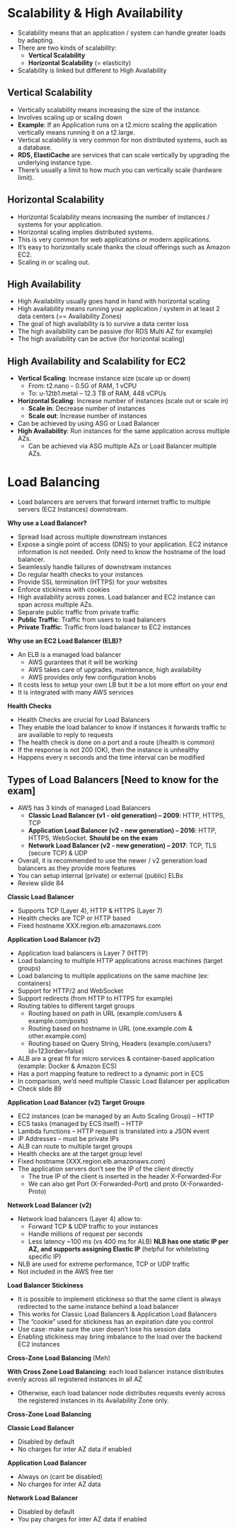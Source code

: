 # Scalability & High Availability

* Scalability means that an application / system can handle greater loads by adapting.
* There are two kinds of scalability:
    - **Vertical Scalability**
    - **Horizontal Scalability** (= elasticity)
* Scalability is linked but different to High Availability

## Vertical Scalability
- Vertically scalability means increasing the size of the instance.
- Involves scaling up or scaling down
- **Example**: If an Application runs on a t2.micro scaling the application vertically means 
    running it on a t2.large. 
- Vertical scalability is very common for non distributed systems, such as a database.
- **RDS, ElastiCache** are services that can scale vertically by upgrading the underlying instance type.
- There’s usually a limit to how much you can vertically scale (hardware limit).

## Horizontal Scalability
- Horizontal Scalability means increasing the number of instances / systems for your application. 
- Horizontal scaling implies distributed systems.
- This is very common for web applications or modern applications. 
- It’s easy to horizontally scale thanks the cloud offerings such as Amazon EC2.
- Scaling in or scaling out.

## High Availability
- High Availability usually goes hand in hand with horizontal scaling
- High availability means running your application / system in at least 2 data centers (== Availability Zones)
- The goal of high availability is to survive a data center loss
- The high availability can be passive (for RDS Multi AZ for example)
- The high availability can be active (for horizontal scaling)

## High Availability and Scalability for EC2

- **Vertical Scaling**: Increase instance size (scale up or down)
    - From: t2.nano - 0.5G of RAM, 1 vCPU
    - To: u-12tb1.metal – 12.3 TB of RAM, 448 vCPUs
- **Horizontal Scaling**: Increase number of instances (scale out or scale in)
    - **Scale in**: Decrease number of instances
    - **Scale out**: Increase number of instances
- Can be achieved by using ASG or Load Balancer
- **High Availability**: Run instances for the same application across multiple AZs.
    - Can be achieved via ASG multiple AZs or Load Balancer multiple AZs.

# Load Balancing
- Load balancers are servers that forward internet traffic to multiple servers (EC2 Instances) downstream.

**Why use a Load Balancer?**
- Spread load across multiple downstream instances
- Expose a single point of access (DNS) to your application. EC2 instance information is not needed. Only need to know the hostname of the load balancer.
- Seamlessly handle failures of downstream instances
- Do regular health checks to your instances
- Provide SSL termination (HTTPS) for your websites
- Enforce stickiness with cookies
- High availability across zones. Load balancer and EC2 instance can span across multiple AZs. 
- Separate public traffic from private traffic
- **Public Traffic**: Traffic from users to load balancers
- **Private Traffic**: Traffic from load balancer to EC2 instances

**Why use an EC2 Load Balancer (ELB)?**
- An ELB is a managed load balancer
    - AWS gurantees that it will be working
    - AWS takes care of upgrades, maintenance, high availability 
    - AWS provides only few configuration knobs
- It costs less to setup your own LB but it be a lot more effort on your end
- It is integrated with many AWS services

**Health Checks**
- Health Checks are crucial for Load Balancers
- They enable the load balancer to know if instances it forwards traffic to are available to reply to requests
- The health check is done on a port and a route (/health is common)
- If the response is not 200 (OK), then the instance is unhealthy
- Happens every n seconds and the time interval can be modified

## Types of Load Balancers [Need to know for the exam]
- AWS has 3 kinds of managed Load Balancers
    - **Classic Load Balancer (v1 - old generation) – 2009**: HTTP, HTTPS, TCP
    - **Application Load Balancer (v2 - new generation) – 2016**: HTTP, HTTPS, WebSocket. **Should be on the exam**
    - **Network Load Balancer (v2 - new generation) – 2017**: TCP, TLS (secure TCP) & UDP
- Overall, it is recommended to use the newer / v2 generation load balancers as they provide more features
- You can setup internal (private) or external (public) ELBs
- Review slide 84

**Classic Load Balancer**
- Supports TCP (Layer 4), HTTP & HTTPS (Layer 7)
- Health checks are TCP or HTTP based
- Fixed hostname XXX.region.elb.amazonaws.com

**Application Load Balancer (v2)**
- Application load balancers is Layer 7 (HTTP)
- Load balancing to multiple HTTP applications across machines (target groups)
- Load balancing to multiple applications on the same machine (ex: containers)
- Support for HTTP/2 and WebSocket
- Support redirects (from HTTP to HTTPS for example)
- Routing tables to different target groups
    - Routing based on path in URL (example.com/users & example.com/posts)
    - Routing based on hostname in URL (one.example.com & other.example.com)
    - Routing based on Query String, Headers (example.com/users?id=123order=false)
- ALB are a great fit for micro services & container-based application (example: Docker & Amazon ECS)
- Has a port mapping feature to redirect to a dynamic port in ECS
- In comparison, we’d need multiple Classic Load Balancer per application
- Check slide 89

**Application Load Balancer (v2) Target Groups**
- EC2 instances (can be managed by an Auto Scaling Group) – HTTP
- ECS tasks (managed by ECS itself) – HTTP
- Lambda functions – HTTP request is translated into a JSON event
- IP Addresses – must be private IPs
- ALB can route to multiple target groups
- Health checks are at the target group level
- Fixed hostname (XXX.region.elb.amazonaws.com)
- The application servers don’t see the IP of the client directly
    - The true IP of the client is inserted in the header X-Forwarded-For
    - We can also get Port (X-Forwarded-Port) and proto (X-Forwarded-Proto)

**Network Load Balancer (v2)**
- Network load balancers (Layer 4) allow to:
    - Forward TCP & UDP traffic to your instances
    - Handle millions of request per seconds
    - Less latency ~100 ms (vs 400 ms for ALB)
**NLB has one static IP per AZ, and supports assigning Elastic IP** (helpful for whitelisting specific IP)
- NLB are used for extreme performance, TCP or UDP traffic
- Not included in the AWS free tier    

**Load Balancer Stickiness**
- It is possible to implement stickiness so that the same client is always redirected to the same instance behind a load balancer
- This works for Classic Load Balancers & Application Load Balancers
- The “cookie” used for stickiness has an expiration date you control
- Use case: make sure the user doesn’t lose his session data
- Enabling stickiness may bring imbalance to the load over the backend EC2 instances

**Cross-Zone Load Balancing** (Meh)

**With Cross Zone Load Balancing**: each load balancer instance distributes evenly across all registered instances in all AZ
- Otherwise, each load balancer node distributes requests evenly across the
registered instances in its Availability Zone only.

**Cross-Zone Load Balancing**

**Classic Load Balancer**
- Disabled by default
- No charges for inter AZ data if enabled

**Application Load Balancer**
- Always on (cant be disabled)
- No charges for inter AZ data

**Network Load Balancer**
- Disabled by default
- You pay charges for inter AZ data if enabled 







